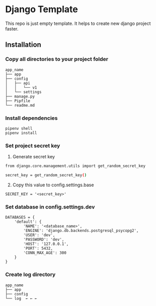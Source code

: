 # Django Template

This repo is just empty template. It helps to create new django project faster.

## Installation

### Copy all directories to your project folder
```
app_name
├── app
├── config
│   ├── api
│   │   └── v1
│   └── settings
├── manage.py
├── Pipfile
└── readme.md
```
### Install dependencies 
```
pipenv shell
pipenv install
```
### Set project secret key
  
1. Generate secret key
```bash
from django.core.management.utils import get_random_secret_key

secret_key = get_random_secret_key()
```
2. Copy this value to config.settings.base
```
SECRET_KEY = '<secret_key>'
```

### Set database in config.settings.dev

```
DATABASES = {
    'default': {
        'NAME': '<database_name>',
        'ENGINE': 'django.db.backends.postgresql_psycopg2',
        'USER': 'dev',
        'PASSWORD': 'dev',
        'HOST': '127.0.0.1',
        'PORT': 5432,
        'CONN_MAX_AGE': 300
    }
}
```
### Create log directory
```
app_name
├── app
├── config
└── log  ← ← ←
```
